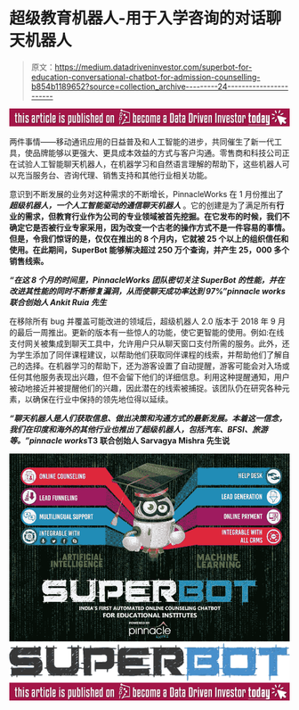 # 超级教育机器人-用于入学咨询的对话聊天机器人

> 原文：<https://medium.datadriveninvestor.com/superbot-for-education-conversational-chatbot-for-admission-counselling-b854b1189652?source=collection_archive---------24----------------------->

[![](img/17d7f796e3981a63966d07f8c0b3e60c.png)](http://www.track.datadriveninvestor.com/BecomeDDItealI1)

两件事情——移动通讯应用的日益普及和人工智能的进步，共同催生了新一代工具，使品牌能够以更强大、更具成本效益的方式与客户沟通。零售商和科技公司正在试验人工智能聊天机器人，在机器学习和自然语言理解的帮助下，这些机器人可以充当服务台、咨询代理、销售支持和其他行业相关功能。

意识到不断发展的业务对这种需求的不断增长，PinnacleWorks 在 1 月份推出了***超级机器人，一个人工智能驱动的通信聊天机器人*** 。它的创建是为了满足所有**行业的需求，但教育行业作为公司的专业领域被首先挖掘。在它发布的时候，我们不确定它是否被行业专家采用，因为改变一个古老的操作方式不是一件容易的事情。但是，令我们惊讶的是，仅仅在推出的 8 个月内，它就被 25 个以上的组织信任和使用。在此期间，SuperBot 能够解决超过 250 万个查询，并产生 25，000 多个销售线索。**

***“在这 8 个月的时间里，PinnacleWorks 团队密切关注 SuperBot 的性能，并在改进其性能的同时不断修复漏洞，从而使聊天成功率达到 97%”pinnacle works 联合创始人 Ankit Ruia 先生***

在移除所有 bug 并覆盖可能改进的领域后，超级机器人 2.0 版本于 2018 年 9 月的最后一周推出。更新的版本有一些惊人的功能，使它更智能的使用。例如:在线支付网关被集成到聊天工具中，允许用户只从聊天窗口支付所需的服务。此外，还为学生添加了同伴课程建议，以帮助他们获取同伴课程的线索，并帮助他们了解自己的选择。在机器学习的帮助下，还为游客设置了自动提醒，游客可能会对入场或任何其他服务表现出兴趣，但不会留下他们的详细信息。利用这种提醒通知，用户被动地接近并被提醒他们的兴趣，因此潜在的线索被捕捉。该团队仍在研究各种元素，以确保在行业中保持的领先地位得以延续。

***“聊天机器人是人们获取信息、做出决策和沟通方式的最新发展。本着这一信念，我们在印度和海外的其他行业也推出了超级机器人，包括汽车、BFSI、旅游等。”pinnacle works*T3 联合创始人 Sarvagya Mishra 先生说**

![](img/8297eb3e4e3817830599caf6381e416a.png)![](img/28532597d8112abfb40d923062d8b57c.png)[![](img/17d7f796e3981a63966d07f8c0b3e60c.png)](http://www.track.datadriveninvestor.com/BecomeDDI1B)